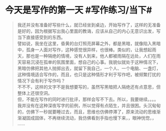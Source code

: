 # 今天是写作的第一天 #写作练习/当下# 
> 我还并没有准备好写些什么，就已经坐到桌边，开始写作了，这样的无准备是好的，因为根据写出我心里面的教诲，应该从自己的内心无意识出发，写当下直接感受到的东西。  
> 譬如说，我坐在这里，昏黄的台灯照亮屏幕之外，都是黑暗，就像陷入黑暗中，孤身一人面对写作，这种感觉很异样，也很棒。类似的，让我想起雨天，那也是一种隔绝的情境，没有人到来，他人都被雨隔在远处，人们在雨天容易沉浸在孤单的氛围里面，想自己的心事。我貌似就处于这种情况下，黑暗仿佛把其他人抛掷出去，就留下我自己，一个人、一个电脑、一盏灯，这种情境适合写作的，而且，也只是这种情形才利于写作吧，被频繁打扰的情况下会有利于写作吗？  
> 不不不，这样的文字不是我想要写的，虽然写黑暗把人隔绝还有点意思，但整体上还很空洞。  
> 但，不能在写作的同时进行批评，那样会写不下去。所以，我要继续。。。。  
> 我并没有在这种深夜写字的前例，所以觉得有点陌生，并且很困。头沉甸甸的，仿佛下一秒就要睡过去，而且，思维也仿佛停滞了，原来流动的思维渐渐凝固成固体，不再继续流动，我仿佛看到手指也慢下来，，眼神恍惚，，
……